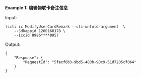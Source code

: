 **Example 1: 编辑物联卡备注信息**



Input: 

```
tccli ic ModifyUserCardRemark --cli-unfold-argument  \
    --Sdkappid 1200168178 \
    --Iccid 8986****0957
```

Output: 
```
{
    "Response": {
        "RequestId": "5facf6b3-9bd5-480b-98c9-51d7285cf064"
    }
}
```

